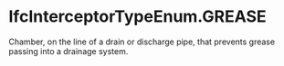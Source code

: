 IfcInterceptorTypeEnum.GREASE
=============================
Chamber, on the line of a drain or discharge pipe, that prevents grease
passing into a drainage system.


